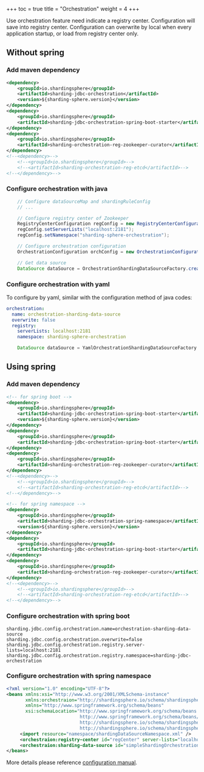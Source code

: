 +++
toc = true
title = "Orchestration"
weight = 4
+++

Use orchestration feature need indicate a registry center. Configuration will save into registry center. Configuration can overwrite by local when every application startup, or load from registry center only.

## Without spring

### Add maven dependency

```xml
<dependency>
    <groupId>io.shardingsphere</groupId>
    <artifactId>sharding-jdbc-orchestration</artifactId>
    <version>${sharding-sphere.version}</version>
</dependency>
<dependency>
    <groupId>io.shardingsphere</groupId>
    <artifactId>sharding-jdbc-orchestration-spring-boot-starter</artifactId>
</dependency>
<dependency>
    <groupId>io.shardingsphere</groupId>
    <artifactId>sharding-orchestration-reg-zookeeper-curator</artifactId>
</dependency>
<!--<dependency>-->
    <!--<groupId>io.shardingsphere</groupId>-->
    <!--<artifactId>sharding-orchestration-reg-etcd</artifactId>-->
<!--</dependency>-->
```

### Configure orchestration with java

```java
    // Configure dataSourceMap and shardingRuleConfig
    // ...

    // Configure registry center of Zookeeper
    RegistryCenterConfiguration regConfig = new RegistryCenterConfiguration();
    regConfig.setServerLists("localhost:2181");
    regConfig.setNamespace("sharding-sphere-orchestration");

    // Configure orchestration configuration
    OrchestrationConfiguration orchConfig = new OrchestrationConfiguration("orchestration-sharding-data-source", regConfig, false);

    // Get data source
    DataSource dataSource = OrchestrationShardingDataSourceFactory.createDataSource(dataSourceMap, shardingRuleConfig, new ConcurrentHashMap(), new Properties(), orchConfig);
```

### Configure orchestration with yaml

To configure by yaml, similar with the configuration method of java codes:

```yaml
orchestration:
  name: orchestration-sharding-data-source
  overwrite: false
  registry:
    serverLists: localhost:2181
    namespace: sharding-sphere-orchestration
```

```java
    DataSource dataSource = YamlOrchestrationShardingDataSourceFactory.createDataSource(yamlFile);
```

## Using spring

### Add maven dependency

```xml
<!-- for spring boot -->
<dependency>
    <groupId>io.shardingsphere</groupId>
    <artifactId>sharding-jdbc-orchestration-spring-boot-starter</artifactId>
    <version>${sharding-sphere.version}</version>
</dependency>
<dependency>
    <groupId>io.shardingsphere</groupId>
    <artifactId>sharding-jdbc-orchestration-spring-boot-starter</artifactId>
</dependency>
<dependency>
    <groupId>io.shardingsphere</groupId>
    <artifactId>sharding-orchestration-reg-zookeeper-curator</artifactId>
</dependency>
<!--<dependency>-->
    <!--<groupId>io.shardingsphere</groupId>-->
    <!--<artifactId>sharding-orchestration-reg-etcd</artifactId>-->
<!--</dependency>-->

<!-- for spring namespace -->
<dependency>
    <groupId>io.shardingsphere</groupId>
    <artifactId>sharding-jdbc-orchestration-spring-namespace</artifactId>
    <version>${sharding-sphere.version}</version>
</dependency>
<dependency>
    <groupId>io.shardingsphere</groupId>
    <artifactId>sharding-jdbc-orchestration-spring-boot-starter</artifactId>
</dependency>
<dependency>
    <groupId>io.shardingsphere</groupId>
    <artifactId>sharding-orchestration-reg-zookeeper-curator</artifactId>
</dependency>
<!--<dependency>-->
    <!--<groupId>io.shardingsphere</groupId>-->
    <!--<artifactId>sharding-orchestration-reg-etcd</artifactId>-->
<!--</dependency>-->
```

### Configure orchestration with spring boot

```properties
sharding.jdbc.config.orchestration.name=orchestration-sharding-data-source
sharding.jdbc.config.orchestration.overwrite=false
sharding.jdbc.config.orchestration.registry.server-lists=localhost:2181
sharding.jdbc.config.orchestration.registry.namespace=sharding-jdbc-orchestration
```

### Configure orchestration with spring namespace

```xml
<?xml version="1.0" encoding="UTF-8"?>
<beans xmlns:xsi="http://www.w3.org/2001/XMLSchema-instance"
       xmlns:orchestraion="http://shardingsphere.io/schema/shardingsphere/orchestration"
       xmlns="http://www.springframework.org/schema/beans"
       xsi:schemaLocation="http://www.springframework.org/schema/beans
                           http://www.springframework.org/schema/beans/spring-beans.xsd
                           http://shardingsphere.io/schema/shardingsphere/orchestration
                           http://shardingsphere.io/schema/shardingsphere/orchestration/orchestration.xsd">
     <import resource="namespace/shardingDataSourceNamespace.xml" />
     <orchestraion:registry-center id="regCenter" server-lists="localhost:3181" namespace="orchestration-spring-namespace-test" operation-timeout-milliseconds="1000" max-retries="3" />
     <orchestraion:sharding-data-source id="simpleShardingOrchestration" data-source-ref="simpleShardingDataSource" registry-center-ref="regCenter" />
</beans>
```

More details please reference [configuration manual](/en/manual/sharding-jdbc/configuration/).
